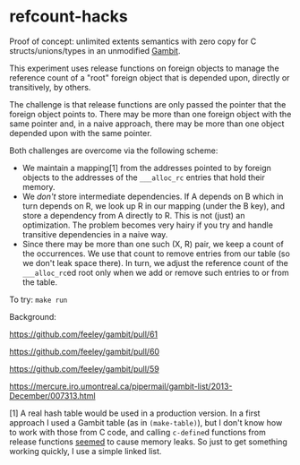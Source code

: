 refcount-hacks
==============

Proof of concept: unlimited extents semantics with zero copy for C structs/unions/types in an unmodified [Gambit](http://gambitscheme.org).

This experiment uses release functions on foreign objects to manage the reference count of a "root" foreign object that is depended upon, directly or transitively, by others.

The challenge is that release functions are only passed the pointer that the foreign object points to.  There may be more than one foreign object with the same pointer and, in a naive approach, there may be more than one object depended upon with the same pointer.

Both challenges are overcome via the following scheme:
- We maintain a mapping[1] from the addresses pointed to by foreign objects to the addresses of the `___alloc_rc` entries that hold their memory.
- We *don't* store intermediate dependencies.  If A depends on B which in turn depends on R, we look up R in our mapping (under the B key), and store a dependency from A directly to R.  This is not (just) an optimization.  The problem becomes very hairy if you try and handle transitive dependencies in a naive way.
- Since there may be more than one such (X, R) pair, we keep a count of the occurrences.  We use that count to remove entries from our table (so we don't leak space there).  In turn, we adjust the reference count of the `___alloc_rc`ed root only when we add or remove such entries to or from the table.

To try: `make run`

Background:

https://github.com/feeley/gambit/pull/61

https://github.com/feeley/gambit/pull/60

https://github.com/feeley/gambit/pull/59

https://mercure.iro.umontreal.ca/pipermail/gambit-list/2013-December/007313.html

[1] A real hash table would be used in a production version.  In a first approach I used a Gambit table (as in `(make-table)`), but I don't know how to work with those from C code, and calling `c-define`d functions from release functions [seemed](https://mercure.iro.umontreal.ca/pipermail/gambit-list/2013-December/007346.html) to cause memory leaks.  So just to get something working quickly, I use a simple linked list.
